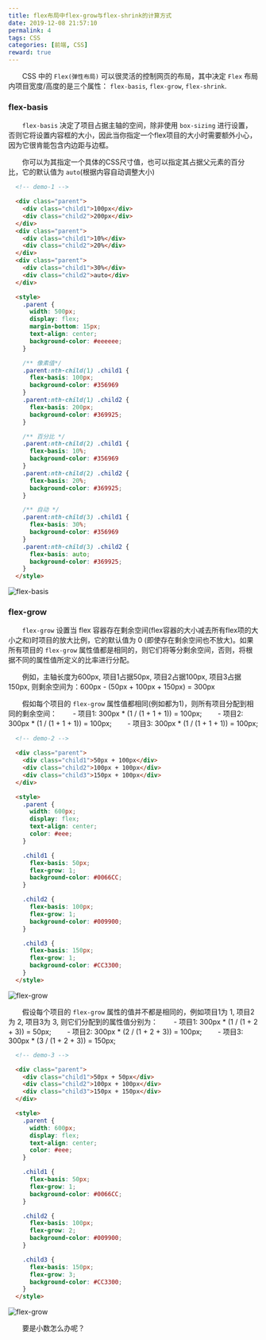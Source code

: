 ```yaml
---
title: flex布局中flex-grow与flex-shrink的计算方式
date: 2019-12-08 21:57:10
permalink: 4
tags: CSS
categories: [前端, CSS]
reward: true
---
```


　　CSS 中的 `Flex(弹性布局)` 可以很灵活的控制网页的布局，其中决定 `Flex` 布局内项目宽度/高度的是三个属性：
`flex-basis`, `flex-grow`, `flex-shrink`. 


### flex-basis

　　`flex-basis` 决定了项目占据主轴的空间，除非使用 `box-sizing` 进行设置，否则它将设置内容框的大小，因此当你指定一个flex项目的大小时需要额外小心，因为它很肯能包含内边距与边框。

　　你可以为其指定一个具体的CSS尺寸值，也可以指定其占据父元素的百分比，它的默认值为 `auto`(根据内容自动调整大小)

```html
  <!-- demo-1 -->

  <div class="parent">
    <div class="child1">100px</div>
    <div class="child2">200px</div>
  </div>
  <div class="parent">
    <div class="child1">10%</div>
    <div class="child2">20%</div>
  </div>
  <div class="parent">
    <div class="child1">30%</div>
    <div class="child2">auto</div>
  </div>

  <style>
    .parent {
      width: 500px;
      display: flex;
      margin-bottom: 15px;
      text-align: center;
      background-color: #eeeeee;
    }

    /** 像素值*/
    .parent:nth-child(1) .child1 {
      flex-basis: 100px;
      background-color: #356969
    }
    .parent:nth-child(1) .child2 {
      flex-basis: 200px;
      background-color: #369925;
    }

    /** 百分比 */
    .parent:nth-child(2) .child1 {
      flex-basis: 10%;
      background-color: #356969
    }
    .parent:nth-child(2) .child2 {
      flex-basis: 20%;
      background-color: #369925;
    }

    /** 自动 */
    .parent:nth-child(3) .child1 {
      flex-basis: 30%;
      background-color: #356969
    }
    .parent:nth-child(3) .child2 {
      flex-basis: auto;
      background-color: #369925;
    }
  </style>
```

![flex-basis](/assets/images/map/4/ar4-1.png)

### flex-grow

　　`flex-grow` 设置当 flex 容器存在剩余空间(flex容器的大小减去所有flex项的大小之和)时项目的放大比例，它的默认值为 0 (即使存在剩余空间也不放大)。如果所有项目的 `flex-grow` 属性值都是相同的，则它们将等分剩余空间，否则，将根据不同的属性值所定义的比率进行分配。

　　例如，主轴长度为600px, 项目1占据50px, 项目2占据100px, 项目3占据150px, 则剩余空间为：600px - (50px + 100px + 150px) = 300px

　　假如每个项目的 `flex-grow` 属性值都相同(例如都为1)，则所有项目分配到相同的剩余空间：
　　- 项目1: 300px * (1 / (1 + 1 + 1)) = 100px;
　　- 项目2: 300px * (1 / (1 + 1 + 1)) = 100px;
　　- 项目3: 300px * (1 / (1 + 1 + 1)) = 100px;

```html
  <!-- demo-2 -->

  <div class="parent">
    <div class="child1">50px + 100px</div>
    <div class="child2">100px + 100px</div>
    <div class="child3">150px + 100px</div>
  </div>

  <style>
    .parent {
      width: 600px;
      display: flex;
      text-align: center;
      color: #eee;
    }

    .child1 {
      flex-basis: 50px;
      flex-grow: 1;
      background-color: #0066CC;
    } 

    .child2 {
      flex-basis: 100px;
      flex-grow: 1;
      background-color: #009900;
    }

    .child3 {
      flex-basis: 150px;
      flex-grow: 1;
      background-color: #CC3300;
    }
  </style>
```

![flex-grow](/assets/images/map/4/ar4-2.png)

　　假设每个项目的 `flex-grow` 属性的值并不都是相同的，例如项目1为 1, 项目2为 2, 项目3为 3, 则它们分配到的属性值分别为：
　　- 项目1: 300px * (1 / (1 + 2 + 3)) = 50px; 
　　- 项目2: 300px * (2 / (1 + 2 + 3)) = 100px; 
　　- 项目3: 300px * (3 / (1 + 2 + 3)) = 150px; 

```html
  <!-- demo-3 -->

  <div class="parent">
    <div class="child1">50px + 50px</div>
    <div class="child2">100px + 100px</div>
    <div class="child3">150px + 150px</div>
  </div>

  <style>
    .parent {
      width: 600px;
      display: flex;
      text-align: center;
      color: #eee;
    }

    .child1 {
      flex-basis: 50px;
      flex-grow: 1;
      background-color: #0066CC;
    } 

    .child2 {
      flex-basis: 100px;
      flex-grow: 2;
      background-color: #009900;
    }

    .child3 {
      flex-basis: 150px;
      flex-grow: 3;
      background-color: #CC3300;
    }
  </style>
```

![flex-grow](/assets/images/map/4/ar4-3.png)

　　要是小数怎么办呢？
